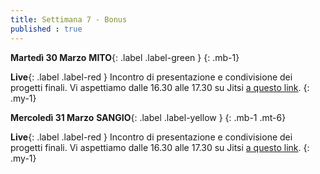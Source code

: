 ```yaml
---
title: Settimana 7 - Bonus
published : true
---
```


**Martedì 30 Marzo** **MITO**{: .label .label-green } 
{: .mb-1}

**Live**{: .label .label-red } Incontro di presentazione e condivisione dei progetti finali. Vi aspettiamo dalle 16.30 alle 17.30 su Jitsi [a questo link](https://meet.jit.si/MITO_Doors_Plenaria).
{: .my-1}



**Mercoledì 31 Marzo** **SANGIO**{: .label .label-yellow }
{: .mb-1 .mt-6}

**Live**{: .label .label-red } Incontro di presentazione e condivisione dei progetti finali. Vi aspettiamo dalle 16.30 alle 17.30 su Jitsi [a questo link](https://meet.jit.si/SANGIO_Doors_Plenaria).
{: .my-1}